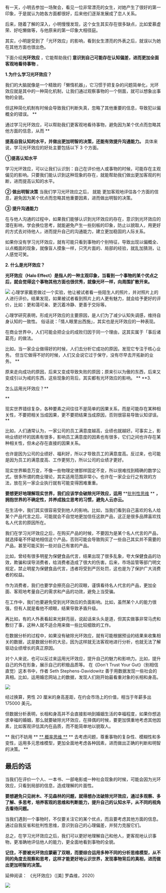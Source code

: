 有一天，小明去参加一场聚会，看见一位非常漂亮的女生，对她产生了很好的第一印象，于是就认为她各方面都很好，后来他们逐渐发展成了恋人关系。

后来，随着了解的深入，小明慢慢发现，这个女生其实存在很多缺点，比如爱慕虚荣、好吃懒做等，与他原来的第一印象大相径庭。

其实，小明是受到了「光环效应」的影响，看到女生漂亮的外表之后，就误以为她在其他方面也很出色。  

下面介绍**光环效应** ，它能帮助我们 **意识到自己可能存在认知偏差，进而更加全面客观地看待事物** 。  

**1.为什么学习光环效应？**

我们的大脑就像是一个精致的「懒惰机器」，它习惯于把复杂的问题简单化，光环效应就是其中的一种简化机制，让我们通过观察事物的一个侧面，就可以想象出事物的全貌。

但这种简化机制有时候会导致我们判断失真，忽略了其他重要的信息，导致犯以偏概全的错误。  **

通过学习光环效应，可以帮助我们更客观地看待事物，避免因为某个优点而忽略其他方面的信息，从而  **

**提高自我认知的水平，并做出更加明智的决策，还能有效提升沟通能力。** 具体来说，学习光环效应的好处主要包括以下 3 个方面。 

**①提高认知水平**

学习光环效应，可以让我们认识到：自己在评价他人或事物的时候，可能存在主观偏见的影响。只要我们能认识到这种现象的存在，就能帮助我们做出更加客观的判断，进而提高认知的水平。

**② 做出明智决策** 当我们学习光环效应之后，  就能  更加客观地评估各个方面的信息，避免因为某个优点而忽略其他重要因素，进而做出明智的决策。

**③ 提升沟通能力**

在与他人沟通的过程中，如果我们能够认识到光环效应的存在，意识到光环效应的潜在影响，学会换位思考，就能避免产生一些刻板的印象，防止以貌取人，用更好的方式去对待他人，进而提升自己的沟通能力，建立更加稳固的人际关系。

如果你没有学习光环效应，就有可能只看到事物的个别特征，导致出现以偏概全、以点概面的现象，就像盲人摸象一样，只凭片面的、局部的经验，就乱加猜测，让人感觉可笑。

**2. 什么是光环效应？**

 **光环效应（Halo Effect）是指人的一种主观印象，当看到一个事物的某个优点之后，就会觉得这个事物其他方面也很优秀，就像光环一样，向周围扩散开来。**

![](https://mmbiz.qpic.cn/mmbiz_png/giaycic3UNwo2Y6tn4QFEXXOP1d3icrEcsoicaSzqIeS6kpZAK3xJibss0IVxMibicsFIE8rlMKib6Nc46qzN51vPIy4Dw/640?wx_fmt=png) 心理学家戴恩做过一个实验，他让被试者看一些陌生人的照片，并对照片上的人进行评价。结果发现，如果被试者看到照片上的人更有魅力，就会给予更好的评价，比如：更和蔼可亲、更沉着冷静、更善于交际等。

心理学研究表明，形成光环效应的主要原因，是人们为了减少认知失调感，维持自身认知的一致性。  俗话说：「情人眼里出西施」，其实也是光环效应的一种表现。

在商业世界中，人们可能会把企业的成败归因于同一个理由，这其实属于「事后诸葛亮」的做法。

比如，当一家企业做得好的时候，人们去分析它成功的原因，发现它专注于核心业务。  但当它做得不好的时候，人们又会说它过于保守，没有尽早去开拓新的业务。  **

原来走向成功的原因，后来又变成导致失败的原因；原来引以为傲的东西，后来又变成引以为戒的东西，这些现象的背后，其实都有光环效应的影响。  ** **3.

怎么运用光环效应？**

 **

现实世界错综复杂，各种要素之间往往不是简单的因果关系，而是可能存在某种相关性，不要把相关当成因果，更不要把结果当成原因，否则很容易导致认知谬误。  **

比如，人们通常认为，一家公司的员工满意度越高，业绩也就越好。可事实上，影响业绩好坏的因素有很多，影响员工满意度的因素也有很多，它们之间也许存在某种相关性，但未必存在直接的因果关系。

也许是因为公司的业绩好、福利好，所以才导致员工的满意度高。反过来，也可能是因为员工的满意度高、工作更努力，所以公司的业绩才更好。

现实世界瞬息万变，不像一些物理定律那样固定不变，所以很难找到精确的数学公式。很多所谓的商业理论，其实适用范围非常小。也许在一家企业行之有效的方法，放在另一家企业执行就有可能变得困难重重。

**要想更好地理解现实世界，我们应该学会破除光环效应，运用** **[批判性思维](https://mp.weixin.qq.com/s?__biz=MzA4ODE2OTIxMw==&mid=2653481563&idx=1&sn=0b5fbbf66ec45cae08d2e4229119a2e7&scene=21#wechat_redirect) ** **，拥抱世界的不确定性，并养成独立思考的习惯，避免人云亦云。**

在生活中，我们其实很容易受到他人的影响。比如，当我们看到自己喜欢的名人给某个产品代言之后，可能就会不自觉地更加信任这款产品，这正是很多品牌喜欢找名人代言的原因所在。

我们在学习光环效应之后，在购买产品的时候，不要因为是某个名人代言的产品，就选择毫不怀疑地相信这个产品，否则可能会导致购买了一些自己其实并不需要的产品，甚至可能买到一些对自己有害的产品。

比如，曾经有很多明星为保健食品代言，结果出现了很多乱象，夸大保健食品的功效，欺骗和误导消费者，给消费者造成了很大的伤害。后来，市场监管等部门明文规定，禁止明星为保健食品代言，违者将受到严厉处罚，这也是为了保护广大消费者的权益。

作为消费者，我们也要学会擦亮自己的双眼，谨慎看待名人代言的产品，更加全面、客观地考量自己的需求和产品的功效，避免上当受骗。

在工作中，我们也要避免受到光环效应的负面影响。比如，虽然某个人的能力很强，但有人就是看他不顺眼，结果导致矛盾升级。

再比如，有的人外表看起来光鲜亮丽，说起话来头头是道，但其实做事非常马虎和敷衍了事，这种人就不适合用来做一些比较细致的工作。

在数据分析的过程中，如果没有破除光环效应，就有可能根据预设的结果来收集相关的数据，这是数据分析的大忌，因为这样就无法客观地进行分析，也就无法了解驱动业绩增长的真正原因。

对个人来说，也可以反过来运用光环效应，提升自己的魅力和影响力。比如，提升自己的外在形象，展示自己的积极品质等。  在《Don't Trust Your Gut》（别相信直觉）这本书中，作者 Seth Stephens-Davidowitz 善于用数据发现一些社会的真相。比如，运用婚恋网站上的数据，发现人们刚开始最看重对象的长相和身高。

![](https://mmbiz.qpic.cn/mmbiz_png/giaycic3UNwo2Y6tn4QFEXXOP1d3icrEcsoXiax7qMcpaiazxgYtEQK1ic98FicF8cHbraGcDL7mGzaCbicB6R7gpZflibQ/640?wx_fmt=png) 

经过换算，男性 20 厘米的身高差距，在约会市场上的价值，相当于年薪多出 175000 美元。

但数据分析表明，长相和身高并不会直接影响到婚姻生活的幸福程度，如果你想追求幸福的婚姻，那么就要破除光环效应，在择偶的时候，要更加慎重地考虑其他因素，比如客观评估其内在品质，而不能简单地以貌取人。

** 我们不妨用  ** [** 概率思维  **](https://mp.weixin.qq.com/s?__biz=MzA4ODE2OTIxMw==&mid=2653481757&idx=1&sn=7cb6463421d3dbfbffd54eeff6e7d3f0&scene=21#wechat_redirect) ** 去考虑问题，尊重事物的复杂性、模糊性和多变性，运用多元思维模型，更加全面地考虑各种因素，进而做出正确的判断和明智的决策。  ** 

## **最后的话**

当我们在评价一个人、一本书、一部电影或一种社会现象的时候，可能会因为光环效应，只看到局部的信息，造成理解的片面性。

**要想避免只见树木、不见森林的问题，就得想办法破除光环效应，通过多观察、多了解、多思考，培养客观的思维和判断能力，提升自己的认知水平，从不同的视角去看待问题。**

当我们遇到一个事物时，不仅要关注它的某个优点，而且要考虑其他方面的信息。通过自我反省和批判性思维，意识到自己的心理偏差，并努力克服它们。

总之，在学习光环效应之后，我们可以更好地理解自己和他人，更客观地认识事物，更准确地评估他人的能力，更全面地看到事物的全貌。  

**记住，不要被光环效应蒙蔽了双眼，而要综合运用多种不同的分析思维模型，从不同的角度去观察和思考，这样才能更好地认识世界，发现事物背后的真相，进而做出更加明智的决策。** 

延伸阅读：  《光环效应》（[美] 罗森维，2020）

![](https://visitor-badge.laobi.icu/badge?page_id=sjhfx.linji&left_text=PageViews&right_color=%2300589F)